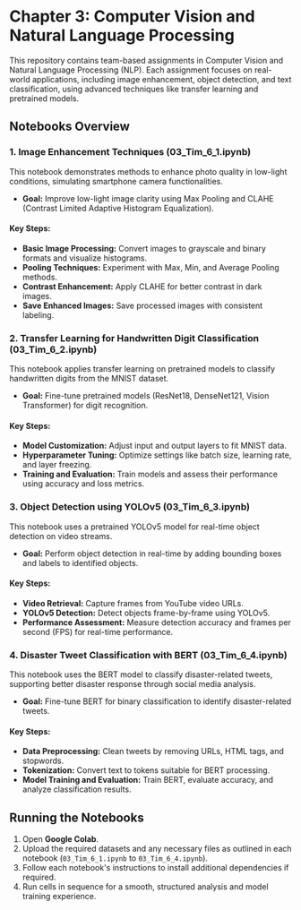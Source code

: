 # Chapter 3: Computer Vision and Natural Language Processing

This repository contains team-based assignments in Computer Vision and Natural Language Processing (NLP). Each assignment focuses on real-world applications, including image enhancement, object detection, and text classification, using advanced techniques like transfer learning and pretrained models.

## Notebooks Overview

### 1. Image Enhancement Techniques (03_Tim_6_1.ipynb)
This notebook demonstrates methods to enhance photo quality in low-light conditions, simulating smartphone camera functionalities.

- **Goal:** Improve low-light image clarity using Max Pooling and CLAHE (Contrast Limited Adaptive Histogram Equalization).

#### Key Steps:
- **Basic Image Processing:** Convert images to grayscale and binary formats and visualize histograms.
- **Pooling Techniques:** Experiment with Max, Min, and Average Pooling methods.
- **Contrast Enhancement:** Apply CLAHE for better contrast in dark images.
- **Save Enhanced Images:** Save processed images with consistent labeling.

### 2. Transfer Learning for Handwritten Digit Classification (03_Tim_6_2.ipynb)
This notebook applies transfer learning on pretrained models to classify handwritten digits from the MNIST dataset.

- **Goal:** Fine-tune pretrained models (ResNet18, DenseNet121, Vision Transformer) for digit recognition.

#### Key Steps:
- **Model Customization:** Adjust input and output layers to fit MNIST data.
- **Hyperparameter Tuning:** Optimize settings like batch size, learning rate, and layer freezing.
- **Training and Evaluation:** Train models and assess their performance using accuracy and loss metrics.

### 3. Object Detection using YOLOv5 (03_Tim_6_3.ipynb)
This notebook uses a pretrained YOLOv5 model for real-time object detection on video streams.

- **Goal:** Perform object detection in real-time by adding bounding boxes and labels to identified objects.

#### Key Steps:
- **Video Retrieval:** Capture frames from YouTube video URLs.
- **YOLOv5 Detection:** Detect objects frame-by-frame using YOLOv5.
- **Performance Assessment:** Measure detection accuracy and frames per second (FPS) for real-time performance.

### 4. Disaster Tweet Classification with BERT (03_Tim_6_4.ipynb)
This notebook uses the BERT model to classify disaster-related tweets, supporting better disaster response through social media analysis.

- **Goal:** Fine-tune BERT for binary classification to identify disaster-related tweets.

#### Key Steps:
- **Data Preprocessing:** Clean tweets by removing URLs, HTML tags, and stopwords.
- **Tokenization:** Convert text to tokens suitable for BERT processing.
- **Model Training and Evaluation:** Train BERT, evaluate accuracy, and analyze classification results.

## Running the Notebooks

1. Open **Google Colab**.
2. Upload the required datasets and any necessary files as outlined in each notebook (`03_Tim_6_1.ipynb` to `03_Tim_6_4.ipynb`).
3. Follow each notebook's instructions to install additional dependencies if required.
4. Run cells in sequence for a smooth, structured analysis and model training experience.
